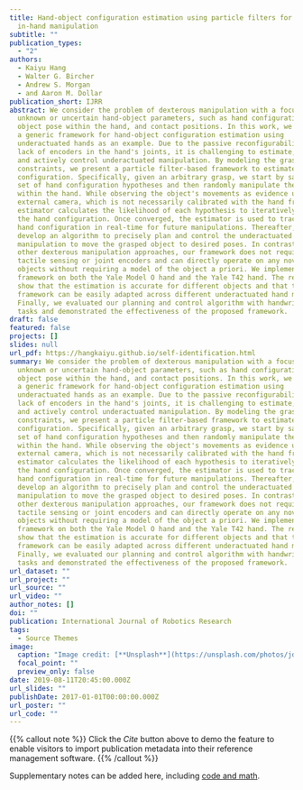 ```yaml
---
title: Hand-object configuration estimation using particle filters for dexterous
  in-hand manipulation
subtitle: ""
publication_types:
  - "2"
authors:
  - Kaiyu Hang
  - Walter G. Bircher
  - Andrew S. Morgan
  - and Aaron M. Dollar
publication_short: IJRR
abstract: We consider the problem of dexterous manipulation with a focus on
  unknown or uncertain hand-object parameters, such as hand configuration,
  object pose within the hand, and contact positions. In this work, we formulate
  a generic framework for hand-object configuration estimation using
  underactuated hands as an example. Due to the passive reconfigurability and
  lack of encoders in the hand's joints, it is challenging to estimate, plan,
  and actively control underactuated manipulation. By modeling the grasp
  constraints, we present a particle filter-based framework to estimate the hand
  configuration. Specifically, given an arbitrary grasp, we start by sampling a
  set of hand configuration hypotheses and then randomly manipulate the object
  within the hand. While observing the object's movements as evidence using an
  external camera, which is not necessarily calibrated with the hand frame, our
  estimator calculates the likelihood of each hypothesis to iteratively estimate
  the hand configuration. Once converged, the estimator is used to track the
  hand configuration in real-time for future manipulations. Thereafter, we
  develop an algorithm to precisely plan and control the underactuated
  manipulation to move the grasped object to desired poses. In contrast to most
  other dexterous manipulation approaches, our framework does not require any
  tactile sensing or joint encoders and can directly operate on any novel
  objects without requiring a model of the object a priori. We implemented our
  framework on both the Yale Model O hand and the Yale T42 hand. The results
  show that the estimation is accurate for different objects and that the
  framework can be easily adapted across different underactuated hand models.
  Finally, we evaluated our planning and control algorithm with handwriting
  tasks and demonstrated the effectiveness of the proposed framework.
draft: false
featured: false
projects: []
slides: null
url_pdf: https://hangkaiyu.github.io/self-identification.html
summary: We consider the problem of dexterous manipulation with a focus on
  unknown or uncertain hand-object parameters, such as hand configuration,
  object pose within the hand, and contact positions. In this work, we formulate
  a generic framework for hand-object configuration estimation using
  underactuated hands as an example. Due to the passive reconfigurability and
  lack of encoders in the hand's joints, it is challenging to estimate, plan,
  and actively control underactuated manipulation. By modeling the grasp
  constraints, we present a particle filter-based framework to estimate the hand
  configuration. Specifically, given an arbitrary grasp, we start by sampling a
  set of hand configuration hypotheses and then randomly manipulate the object
  within the hand. While observing the object's movements as evidence using an
  external camera, which is not necessarily calibrated with the hand frame, our
  estimator calculates the likelihood of each hypothesis to iteratively estimate
  the hand configuration. Once converged, the estimator is used to track the
  hand configuration in real-time for future manipulations. Thereafter, we
  develop an algorithm to precisely plan and control the underactuated
  manipulation to move the grasped object to desired poses. In contrast to most
  other dexterous manipulation approaches, our framework does not require any
  tactile sensing or joint encoders and can directly operate on any novel
  objects without requiring a model of the object a priori. We implemented our
  framework on both the Yale Model O hand and the Yale T42 hand. The results
  show that the estimation is accurate for different objects and that the
  framework can be easily adapted across different underactuated hand models.
  Finally, we evaluated our planning and control algorithm with handwriting
  tasks and demonstrated the effectiveness of the proposed framework.
url_dataset: ""
url_project: ""
url_source: ""
url_video: ""
author_notes: []
doi: ""
publication: International Journal of Robotics Research
tags:
  - Source Themes
image:
  caption: "Image credit: [**Unsplash**](https://unsplash.com/photos/jdD8gXaTZsc)"
  focal_point: ""
  preview_only: false
date: 2019-08-11T20:45:00.000Z
url_slides: ""
publishDate: 2017-01-01T00:00:00.000Z
url_poster: ""
url_code: ""
---
```


{{% callout note %}}
Click the _Cite_ button above to demo the feature to enable visitors to import publication metadata into their reference management software.
{{% /callout %}}

Supplementary notes can be added here, including [code and math](https://wowchemy.com/docs/content/writing-markdown-latex/).
